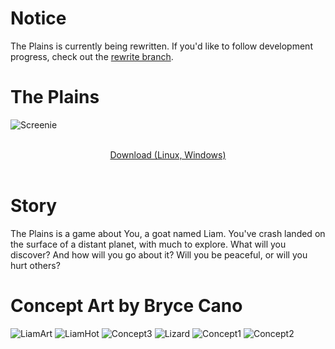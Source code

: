 # Notice

The Plains is currently being rewritten. If you'd like to follow development progress, check out the
<a href="https://github.com/draumaz/plains/tree/rewrite">rewrite branch</a>.

# The Plains
![Screenie](https://github.com/draumaz/plains/blob/main/art/screen.png?raw=true "Screenshot")
<p align="center">
  <b></b><br>
  <a href="https://github.com/draumaz/plains/releases/latest">Download (Linux, Windows)</a>
  <br><br>

# Story

The Plains is a game about You, a goat named Liam. You've crash landed on the surface of a distant planet, with much to explore. What will you discover? And how will you go about it? Will you be peaceful, or will you hurt others?

# Concept Art by Bryce Cano

![LiamArt](https://github.com/draumaz/plains/blob/main/art/liambody.png?raw=true "Goat Boy")
![LiamHot](https://github.com/draumaz/plains/blob/main/art/liam_hawt.png?raw=true "Cute boy!")
![Concept3](https://github.com/draumaz/plains/blob/main/art/concept3.jpg?raw=true "Concept 3")
![Lizard](https://github.com/draumaz/plains/blob/main/art/lizard.jpg?raw=true "Lizard")
![Concept1](https://github.com/draumaz/plains/blob/main/art/concept1.jpg?raw=true "Concept 1")
![Concept2](https://github.com/draumaz/plains/blob/main/art/concept2.jpg?raw=true "Concept 2")
